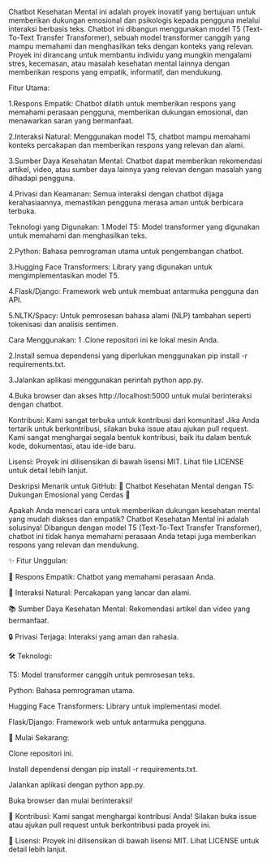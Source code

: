Chatbot Kesehatan Mental ini adalah proyek inovatif yang bertujuan untuk memberikan dukungan emosional dan psikologis kepada pengguna melalui interaksi berbasis teks. Chatbot ini dibangun menggunakan model T5 (Text-To-Text Transfer Transformer), sebuah model transformer canggih yang mampu memahami dan menghasilkan teks dengan konteks yang relevan. Proyek ini dirancang untuk membantu individu yang mungkin mengalami stres, kecemasan, atau masalah kesehatan mental lainnya dengan memberikan respons yang empatik, informatif, dan mendukung.

Fitur Utama:

1.Respons Empatik: Chatbot dilatih untuk memberikan respons yang memahami perasaan pengguna, memberikan dukungan emosional, dan menawarkan saran yang bermanfaat.

2.Interaksi Natural: Menggunakan model T5, chatbot mampu memahami konteks percakapan dan memberikan respons yang relevan dan alami.

3.Sumber Daya Kesehatan Mental: Chatbot dapat memberikan rekomendasi artikel, video, atau sumber daya lainnya yang relevan dengan masalah yang dihadapi pengguna.

4.Privasi dan Keamanan: Semua interaksi dengan chatbot dijaga kerahasiaannya, memastikan pengguna merasa aman untuk berbicara terbuka.

Teknologi yang Digunakan:
1.Model T5: Model transformer yang digunakan untuk memahami dan menghasilkan teks.

2.Python: Bahasa pemrograman utama untuk pengembangan chatbot.

3.Hugging Face Transformers: Library yang digunakan untuk mengimplementasikan model T5.

4.Flask/Django: Framework web untuk membuat antarmuka pengguna dan API.

5.NLTK/Spacy: Untuk pemrosesan bahasa alami (NLP) tambahan seperti tokenisasi dan analisis sentimen.

Cara Menggunakan:
1 .Clone repositori ini ke lokal mesin Anda.

2.Install semua dependensi yang diperlukan menggunakan pip install -r requirements.txt.

3.Jalankan aplikasi menggunakan perintah python app.py.

4.Buka browser dan akses http://localhost:5000 untuk mulai berinteraksi dengan chatbot.

Kontribusi:
Kami sangat terbuka untuk kontribusi dari komunitas! Jika Anda tertarik untuk berkontribusi, silakan buka issue atau ajukan pull request. Kami sangat menghargai segala bentuk kontribusi, baik itu dalam bentuk kode, dokumentasi, atau ide-ide baru.

Lisensi:
Proyek ini dilisensikan di bawah lisensi MIT. Lihat file LICENSE untuk detail lebih lanjut.

Deskripsi Menarik untuk GitHub:
🌟 Chatbot Kesehatan Mental dengan T5: Dukungan Emosional yang Cerdas 🌟

Apakah Anda mencari cara untuk memberikan dukungan kesehatan mental yang mudah diakses dan empatik? Chatbot Kesehatan Mental ini adalah solusinya! Dibangun dengan model T5 (Text-To-Text Transfer Transformer), chatbot ini tidak hanya memahami perasaan Anda tetapi juga memberikan respons yang relevan dan mendukung.

✨ Fitur Unggulan:

🧠 Respons Empatik: Chatbot yang memahami perasaan Anda.

💬 Interaksi Natural: Percakapan yang lancar dan alami.

📚 Sumber Daya Kesehatan Mental: Rekomendasi artikel dan video yang bermanfaat.

🔒 Privasi Terjaga: Interaksi yang aman dan rahasia.

🛠️ Teknologi:

T5: Model transformer canggih untuk pemrosesan teks.

Python: Bahasa pemrograman utama.

Hugging Face Transformers: Library untuk implementasi model.

Flask/Django: Framework web untuk antarmuka pengguna.

🚀 Mulai Sekarang:

Clone repositori ini.

Install dependensi dengan pip install -r requirements.txt.

Jalankan aplikasi dengan python app.py.

Buka browser dan mulai berinteraksi!

🤝 Kontribusi:
Kami sangat menghargai kontribusi Anda! Silakan buka issue atau ajukan pull request untuk berkontribusi pada proyek ini.

📜 Lisensi:
Proyek ini dilisensikan di bawah lisensi MIT. Lihat LICENSE untuk detail lebih lanjut.
